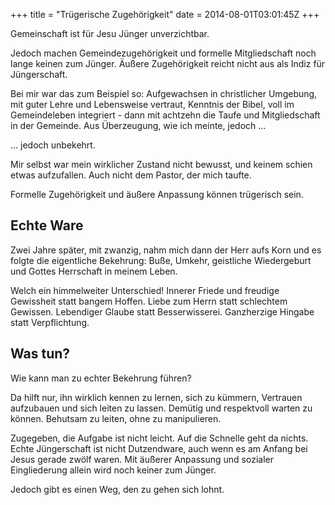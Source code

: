 +++
title = "Trügerische Zugehörigkeit"
date = 2014-08-01T03:01:45Z
+++

Gemeinschaft ist für Jesu Jünger unverzichtbar.

Jedoch machen Gemeindezugehörigkeit und formelle Mitgliedschaft noch lange keinen zum Jünger. Äußere Zugehörigkeit reicht nicht aus als Indiz für Jüngerschaft.

Bei mir war das zum Beispiel so: Aufgewachsen in christlicher Umgebung, mit guter Lehre und Lebensweise vertraut, Kenntnis der Bibel, voll im Gemeindeleben integriert - dann mit achtzehn die Taufe und Mitgliedschaft in der Gemeinde. Aus Überzeugung, wie ich meinte, jedoch ...

... jedoch unbekehrt.

Mir selbst war mein wirklicher Zustand nicht bewusst, und keinem schien etwas aufzufallen. Auch nicht dem Pastor, der mich taufte.

Formelle Zugehörigkeit und äußere Anpassung können trügerisch sein.

## Echte Ware

Zwei Jahre später, mit zwanzig, nahm mich dann der Herr aufs Korn und es folgte die eigentliche Bekehrung: Buße, Umkehr, geistliche Wiedergeburt und Gottes Herrschaft in meinem Leben.

Welch ein himmelweiter Unterschied! Innerer Friede und freudige Gewissheit statt bangem Hoffen. Liebe zum Herrn statt schlechtem Gewissen. Lebendiger Glaube statt Besserwisserei. Ganzherzige Hingabe statt Verpflichtung.

## Was tun?

Wie kann man zu echter Bekehrung führen?

Da hilft nur, ihn wirklich kennen zu lernen, sich zu kümmern, Vertrauen aufzubauen und sich leiten zu lassen. Demütig und respektvoll warten zu können. Behutsam zu leiten, ohne zu manipulieren.

Zugegeben, die Aufgabe ist nicht leicht. Auf die Schnelle geht da nichts. Echte Jüngerschaft ist nicht Dutzendware, auch wenn es am Anfang bei Jesus gerade zwölf waren. Mit äußerer Anpassung und sozialer Eingliederung allein wird noch keiner zum Jünger.

Jedoch gibt es einen Weg, den zu gehen sich lohnt.
